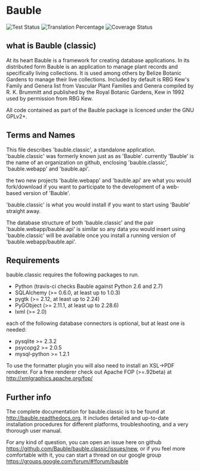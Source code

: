 Bauble
======

![Test Status](https://travis-ci.org/Bauble/bauble.classic.svg)
![Translation Percentage](https://hosted.weblate.org/widgets/bauble/-/svg-badge.svg)
![Coverage Status](https://coveralls.io/repos/Bauble/bauble.classic/badge.svg?branch=master&service=github)

what is Bauble (classic)
------------------------

At its heart Bauble is a framework for creating database
applications.  In its distributed form Bauble is an application to
manage plant records and specifically living collections.  It is
used among others by Belize Botanic Gardens to manage their live
collections.  Included by default is RBG Kew's Family and Genera
list from Vascular Plant Families and Genera compiled by
R. K. Brummitt and published by the Royal Botanic Gardens, Kew in
1992 used by permission from RBG Kew.

All code contained as part of the Bauble package is licenced under
the GNU GPLv2+.

Terms and Names
---------------

This file describes 'bauble.classic', a standalone
application. 'bauble.classic' was formerly known just as as
'Bauble'. currently 'Bauble' is the name of an organization on github,
enclosing 'bauble.classic', 'bauble.webapp' and 'bauble.api'.

the two new projects 'bauble.webapp' and 'bauble.api' are what you would
fork/download if you want to participate to the development of a web-based
version of 'Bauble'.

'bauble.classic' is what you would install if you want to start using
'Bauble' straight away.

The database structure of both 'bauble.classic' and the pair
'bauble.webapp/bauble.api' is similar so any data you would insert using
'bauble.classic' will be available once you install a running version of
'bauble.webapp/bauble.api'.

Requirements
------------
bauble.classic requires the following packages to run.

* Python (travis-ci checks Bauble against Python 2.6 and 2.7)
* SQLAlchemy (>= 0.6.0, at least up to 1.0.3)
* pygtk (>= 2.12, at least up to 2.24)
* PyGObject (>= 2.11.1, at least up to 2.28.6)
* lxml (>= 2.0)

each of the following database connectors is optional, but at least one is needed:

* pysqlite >= 2.3.2
* psycopg2 >= 2.0.5 
* mysql-python >= 1.2.1 

To use the formatter plugin you will also need to install an
XSL->PDF renderer. For a free renderer check out Apache FOP
(>=.92beta) at http://xmlgraphics.apache.org/fop/

Further info
------------

The complete documentation for bauble.classic is to be found at
http://bauble.readthedocs.org. It includes detailed and up-to-date
installation procedures for different platforms, troubleshooting,
and a very thorough user manual.

For any kind of question, you can open an issue here on github https://github.com/Bauble/bauble.classic/issues/new, or if you feel more comfortable with it, you can start a thread on our google group https://groups.google.com/forum/#!forum/bauble

